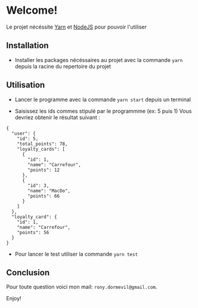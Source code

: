 # Welcome!

Le projet nécéssite [Yarn](https://classic.yarnpkg.com/en/docs/install) et [NodeJS](https://nodejs.dev/download/) pour pouvoir l'utiliser

## Installation

- Installer les packages nécéssaires au projet avec la commande ```yarn``` depuis la racine du repertoire du projet

## Utilisation

- Lancer le programme avec la commande ```yarn start``` depuis un terminal

- Saisissez les ids commes stipulé par le programmme (ex: 5 puis 1)
Vous devriez obtenir le résultat suivant :
```
{
  "user": {
    "id": 5,
    "total_points": 78,
    "loyalty_cards": [
      {
        "id": 1,
        "name": "Carrefour",
        "points": 12
      },
      {
        "id": 3,
        "name": "MacDo",
        "points": 66
      }
    ]
  },
  "loyalty_card": {
    "id": 1,
    "name": "Carrefour",
    "points": 56
  }
}
```
- Pour lancer le test utiliser la commande `yarn test`

## Conclusion

Pour toute question voici mon mail: `rony.dormevil@gmail.com`.

Enjoy!
